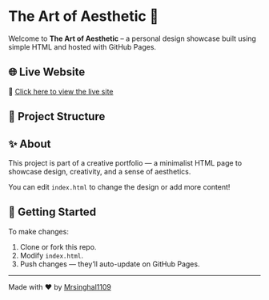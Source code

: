# The Art of Aesthetic 🎨

Welcome to **The Art of Aesthetic** – a personal design showcase built using simple HTML and hosted with GitHub Pages.

## 🌐 Live Website

🔗 [Click here to view the live site](https://mrsinghal1109.github.io/theartofaesthetic/)

## 📁 Project Structure

## ✨ About

This project is part of a creative portfolio — a minimalist HTML page to showcase design, creativity, and a sense of aesthetics.

You can edit `index.html` to change the design or add more content!

## 🚀 Getting Started

To make changes:
1. Clone or fork this repo.
2. Modify `index.html`.
3. Push changes — they’ll auto-update on GitHub Pages.

---

Made with ❤️ by [Mrsinghal1109](https://github.com/Mrsinghal1109)

